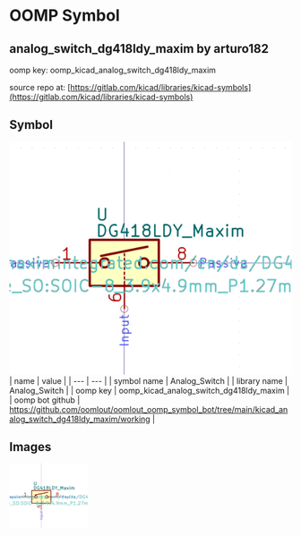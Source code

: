 # OOMP Symbol  
## analog_switch_dg418ldy_maxim  by arturo182  
  
oomp key: oomp_kicad_analog_switch_dg418ldy_maxim  
  
source repo at: [https://gitlab.com/kicad/libraries/kicad-symbols](https://gitlab.com/kicad/libraries/kicad-symbols)  
## Symbol  
  
[![working.png](working_600.png)](working.png)  
| name | value | 
| --- | --- | 
| symbol name | Analog_Switch | 
| library name | Analog_Switch | 
| oomp key | oomp_kicad_analog_switch_dg418ldy_maxim | 
| oomp bot github | https://github.com/oomlout/oomlout_oomp_symbol_bot/tree/main/kicad_analog_switch_dg418ldy_maxim/working | 
## Images  
  
[![working.png](working_140.png)](working.png)  
